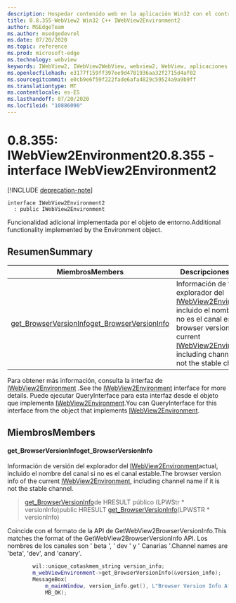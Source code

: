 ```yaml
---
description: Hospedar contenido web en la aplicación Win32 con el control Microsoft Edge WebView2
title: 0.8.355-WebView2 Win32 C++ IWebView2Environment2
author: MSEdgeTeam
ms.author: msedgedevrel
ms.date: 07/20/2020
ms.topic: reference
ms.prod: microsoft-edge
ms.technology: webview
keywords: IWebView2, IWebView2WebView, webview2, WebView, aplicaciones Win32, Win32, Edge
ms.openlocfilehash: e3177f159ff397ee9d4781936aa32f2715d4af02
ms.sourcegitcommit: e0cb9e6f59f222fade6afa4829c59524a9a9b9ff
ms.translationtype: MT
ms.contentlocale: es-ES
ms.lasthandoff: 07/20/2020
ms.locfileid: "10886090"
---
```

# <span data-ttu-id="69ffd-104">0.8.355: IWebView2Environment2</span><span class="sxs-lookup"><span data-stu-id="69ffd-104">0.8.355 - interface IWebView2Environment2</span></span> 

[!INCLUDE [deprecation-note](../../includes/deprecation-note.md)]

```
interface IWebView2Environment2
  : public IWebView2Environment
```

<span data-ttu-id="69ffd-105">Funcionalidad adicional implementada por el objeto de entorno.</span><span class="sxs-lookup"><span data-stu-id="69ffd-105">Additional functionality implemented by the Environment object.</span></span>

## <span data-ttu-id="69ffd-106">Resumen</span><span class="sxs-lookup"><span data-stu-id="69ffd-106">Summary</span></span>

 <span data-ttu-id="69ffd-107">Miembros</span><span class="sxs-lookup"><span data-stu-id="69ffd-107">Members</span></span>                        | <span data-ttu-id="69ffd-108">Descripciones</span><span class="sxs-lookup"><span data-stu-id="69ffd-108">Descriptions</span></span>
--------------------------------|---------------------------------------------
[<span data-ttu-id="69ffd-109">get_BrowserVersionInfo</span><span class="sxs-lookup"><span data-stu-id="69ffd-109">get_BrowserVersionInfo</span></span>](#get_browserversioninfo) | <span data-ttu-id="69ffd-110">Información de versión del explorador del [IWebView2Environment](IWebView2Environment.md)actual, incluido el nombre del canal si no es el canal estable.</span><span class="sxs-lookup"><span data-stu-id="69ffd-110">The browser version info of the current [IWebView2Environment](IWebView2Environment.md), including channel name if it is not the stable channel.</span></span>

<span data-ttu-id="69ffd-111">Para obtener más información, consulta la interfaz de [IWebView2Environment](IWebView2Environment.md) .</span><span class="sxs-lookup"><span data-stu-id="69ffd-111">See the [IWebView2Environment](IWebView2Environment.md) interface for more details.</span></span> <span data-ttu-id="69ffd-112">Puede ejecutar QueryInterface para esta interfaz desde el objeto que implementa [IWebView2Environment](IWebView2Environment.md).</span><span class="sxs-lookup"><span data-stu-id="69ffd-112">You can QueryInterface for this interface from the object that implements [IWebView2Environment](IWebView2Environment.md).</span></span>

## <span data-ttu-id="69ffd-113">Miembros</span><span class="sxs-lookup"><span data-stu-id="69ffd-113">Members</span></span>

#### <span data-ttu-id="69ffd-114">get_BrowserVersionInfo</span><span class="sxs-lookup"><span data-stu-id="69ffd-114">get_BrowserVersionInfo</span></span> 

<span data-ttu-id="69ffd-115">Información de versión del explorador del [IWebView2Environment](IWebView2Environment.md)actual, incluido el nombre del canal si no es el canal estable.</span><span class="sxs-lookup"><span data-stu-id="69ffd-115">The browser version info of the current [IWebView2Environment](IWebView2Environment.md), including channel name if it is not the stable channel.</span></span>

> <span data-ttu-id="69ffd-116">[get_BrowserVersionInfo](#get_browserversioninfo)de HRESULT público (LPWStr \* versionInfo)</span><span class="sxs-lookup"><span data-stu-id="69ffd-116">public HRESULT [get_BrowserVersionInfo](#get_browserversioninfo)(LPWSTR \* versionInfo)</span></span>

<span data-ttu-id="69ffd-117">Coincide con el formato de la API de GetWebView2BrowserVersionInfo.</span><span class="sxs-lookup"><span data-stu-id="69ffd-117">This matches the format of the GetWebView2BrowserVersionInfo API.</span></span> <span data-ttu-id="69ffd-118">Los nombres de los canales son ' beta ', ' dev ' y ' Canarias '.</span><span class="sxs-lookup"><span data-stu-id="69ffd-118">Channel names are 'beta', 'dev', and 'canary'.</span></span>

```cpp
        wil::unique_cotaskmem_string version_info;
        m_webViewEnvironment->get_BrowserVersionInfo(&version_info);
        MessageBox(
            m_mainWindow, version_info.get(), L"Browser Version Info After WebView Creation",
            MB_OK);
```

